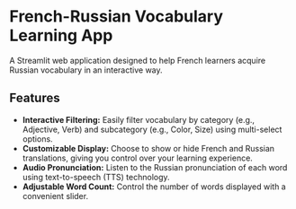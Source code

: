 # French-Russian Vocabulary Learning App

A Streamlit web application designed to help French learners acquire Russian vocabulary in an interactive way.

## Features

- **Interactive Filtering:** Easily filter vocabulary by category (e.g., Adjective, Verb) and subcategory (e.g., Color, Size) using multi-select options.
- **Customizable Display:** Choose to show or hide French and Russian translations, giving you control over your learning experience.
- **Audio Pronunciation:** Listen to the Russian pronunciation of each word using text-to-speech (TTS) technology.
- **Adjustable Word Count:** Control the number of words displayed with a convenient slider.
